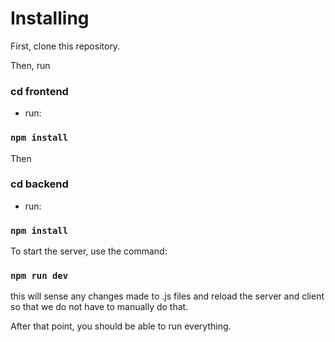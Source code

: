 # Installing

First, clone this repository.

Then, run

### cd frontend
- run:

### `npm install`


Then 

### cd backend
- run:

### `npm install`

To start the server, use the command:

### `npm run dev`
this will sense any changes made to .js files and reload the server and client so that we do not have to manually do that.


After that point, you should be able to run everything.
